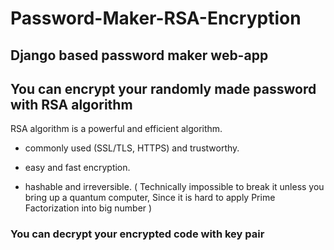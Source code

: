 # Password-Maker-RSA-Encryption

## Django based password maker web-app

## You can encrypt your randomly made password with RSA algorithm

RSA algorithm is a powerful and efficient algorithm.

- commonly used (SSL/TLS, HTTPS) and trustworthy.

- easy and fast encryption.

- hashable and irreversible.
( Technically impossible to break it unless you bring up a quantum computer, Since it is hard to apply Prime Factorization into big number )

### You can decrypt your encrypted code with key pair


